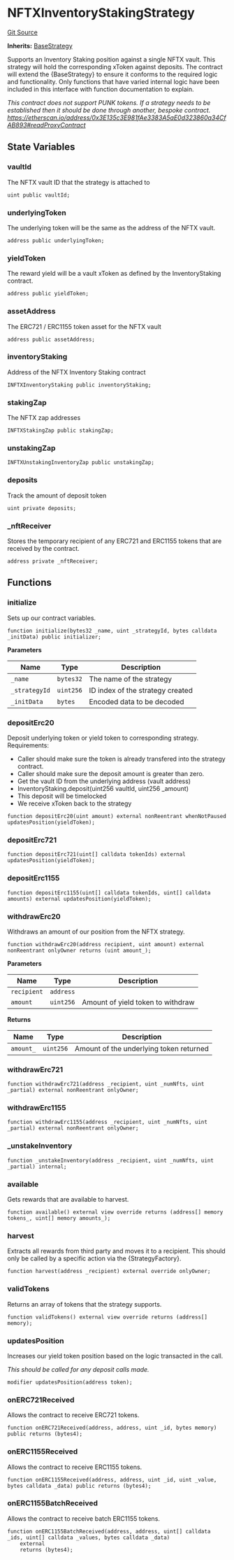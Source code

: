 # NFTXInventoryStakingStrategy
[Git Source](https://github.com/FloorDAO/floor-v2/blob/fce0c6edadd90eef36eb24d13cfb5b386eeb9d00/src/contracts/strategies/NFTXInventoryStakingStrategy.sol)

**Inherits:**
[BaseStrategy](/src/contracts/strategies/BaseStrategy.sol/contract.BaseStrategy.md)

Supports an Inventory Staking position against a single NFTX vault. This strategy
will hold the corresponding xToken against deposits.
The contract will extend the {BaseStrategy} to ensure it conforms to the required
logic and functionality. Only functions that have varied internal logic have been
included in this interface with function documentation to explain.

*This contract does not support PUNK tokens. If a strategy needs to be established
then it should be done through another, bespoke contract.
https://etherscan.io/address/0x3E135c3E981fAe3383A5aE0d323860a34CfAB893#readProxyContract*


## State Variables
### vaultId
The NFTX vault ID that the strategy is attached to


```solidity
uint public vaultId;
```


### underlyingToken
The underlying token will be the same as the address of the NFTX vault.


```solidity
address public underlyingToken;
```


### yieldToken
The reward yield will be a vault xToken as defined by the InventoryStaking contract.


```solidity
address public yieldToken;
```


### assetAddress
The ERC721 / ERC1155 token asset for the NFTX vault


```solidity
address public assetAddress;
```


### inventoryStaking
Address of the NFTX Inventory Staking contract


```solidity
INFTXInventoryStaking public inventoryStaking;
```


### stakingZap
The NFTX zap addresses


```solidity
INFTXStakingZap public stakingZap;
```


### unstakingZap

```solidity
INFTXUnstakingInventoryZap public unstakingZap;
```


### deposits
Track the amount of deposit token


```solidity
uint private deposits;
```


### _nftReceiver
Stores the temporary recipient of any ERC721 and ERC1155 tokens that are received
by the contract.


```solidity
address private _nftReceiver;
```


## Functions
### initialize

Sets up our contract variables.


```solidity
function initialize(bytes32 _name, uint _strategyId, bytes calldata _initData) public initializer;
```
**Parameters**

|Name|Type|Description|
|----|----|-----------|
|`_name`|`bytes32`|The name of the strategy|
|`_strategyId`|`uint256`|ID index of the strategy created|
|`_initData`|`bytes`|Encoded data to be decoded|


### depositErc20

Deposit underlying token or yield token to corresponding strategy.
Requirements:
- Caller should make sure the token is already transfered into the strategy contract.
- Caller should make sure the deposit amount is greater than zero.
- Get the vault ID from the underlying address (vault address)
- InventoryStaking.deposit(uint256 vaultId, uint256 _amount)
- This deposit will be timelocked
- We receive xToken back to the strategy


```solidity
function depositErc20(uint amount) external nonReentrant whenNotPaused updatesPosition(yieldToken);
```

### depositErc721


```solidity
function depositErc721(uint[] calldata tokenIds) external updatesPosition(yieldToken);
```

### depositErc1155


```solidity
function depositErc1155(uint[] calldata tokenIds, uint[] calldata amounts) external updatesPosition(yieldToken);
```

### withdrawErc20

Withdraws an amount of our position from the NFTX strategy.


```solidity
function withdrawErc20(address recipient, uint amount) external nonReentrant onlyOwner returns (uint amount_);
```
**Parameters**

|Name|Type|Description|
|----|----|-----------|
|`recipient`|`address`||
|`amount`|`uint256`|Amount of yield token to withdraw|

**Returns**

|Name|Type|Description|
|----|----|-----------|
|`amount_`|`uint256`|Amount of the underlying token returned|


### withdrawErc721


```solidity
function withdrawErc721(address _recipient, uint _numNfts, uint _partial) external nonReentrant onlyOwner;
```

### withdrawErc1155


```solidity
function withdrawErc1155(address _recipient, uint _numNfts, uint _partial) external nonReentrant onlyOwner;
```

### _unstakeInventory


```solidity
function _unstakeInventory(address _recipient, uint _numNfts, uint _partial) internal;
```

### available

Gets rewards that are available to harvest.


```solidity
function available() external view override returns (address[] memory tokens_, uint[] memory amounts_);
```

### harvest

Extracts all rewards from third party and moves it to a recipient. This should
only be called by a specific action via the {StrategyFactory}.


```solidity
function harvest(address _recipient) external override onlyOwner;
```

### validTokens

Returns an array of tokens that the strategy supports.


```solidity
function validTokens() external view override returns (address[] memory);
```

### updatesPosition

Increases our yield token position based on the logic transacted in the call.

*This should be called for any deposit calls made.*


```solidity
modifier updatesPosition(address token);
```

### onERC721Received

Allows the contract to receive ERC721 tokens.


```solidity
function onERC721Received(address, address, uint _id, bytes memory) public returns (bytes4);
```

### onERC1155Received

Allows the contract to receive ERC1155 tokens.


```solidity
function onERC1155Received(address, address, uint _id, uint _value, bytes calldata _data) public returns (bytes4);
```

### onERC1155BatchReceived

Allows the contract to receive batch ERC1155 tokens.


```solidity
function onERC1155BatchReceived(address, address, uint[] calldata _ids, uint[] calldata _values, bytes calldata _data)
    external
    returns (bytes4);
```

